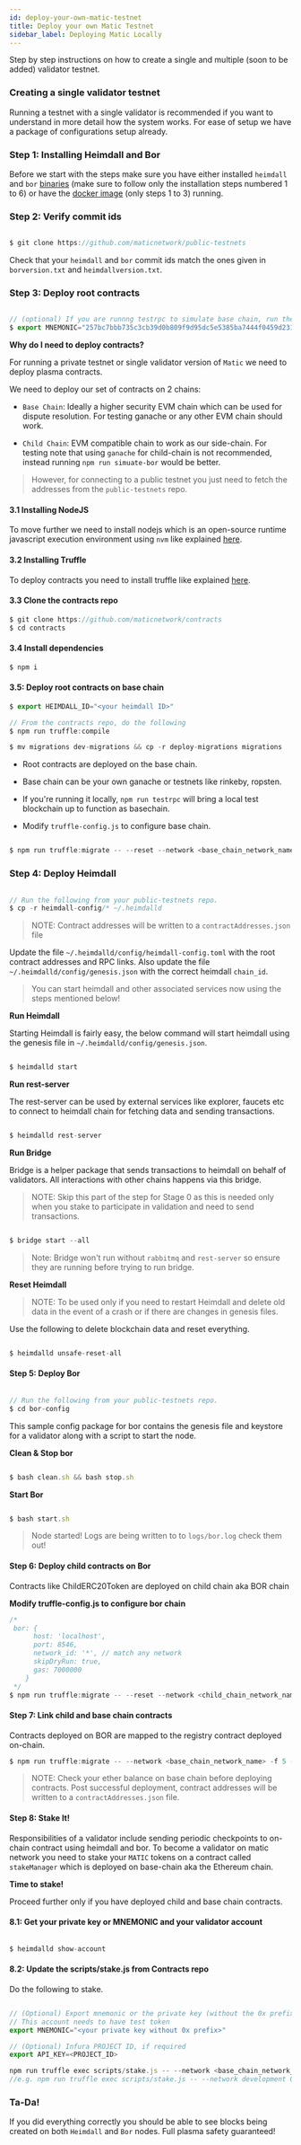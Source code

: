 ```yaml
---
id: deploy-your-own-matic-testnet
title: Deploy your own Matic Testnet
sidebar_label: Deploying Matic Locally
---
```


Step by step instructions on how to create a single and multiple (soon to be added) validator testnet.

### Creating a single validator testnet

Running a testnet with a single validator is recommended if you want to understand in more detail how the system works. For ease of setup we have a package of configurations setup already. 

<!-- #CHECK steps numbers -->
### Step 1: Installing Heimdall and Bor
Before we start with the steps make sure you have either installed `heimdall` and `bor` [binaries](../running-with-binaries) (make sure to follow only the installation steps numbered 1 to 6) or have the [docker image](../running-with-docker) (only steps 1 to 3) running.

### Step 2: Verify commit ids

```js

$ git clone https://github.com/maticnetwork/public-testnets

```

Check that your `heimdall` and `bor` commit ids match the ones given in `borversion.txt` and `heimdallversion.txt`.

### Step 3: Deploy root contracts

```js

// (optional) If you are runnng testrpc to simulate base chain, run the below command to add your validator to testrpc instance
$ export MNEMONIC="257bc7bbb735c3cb39d0b809f9d95dc5e5385ba7444f0459d231cfd1f1f954ff"

```

**Why do I need to deploy contracts?**

For running a private testnet or single validator version of `Matic` we need to deploy plasma contracts. 

We need to deploy our set of contracts on 2 chains:

* `Base Chain`: Ideally a higher security EVM chain which can be used for dispute resolution. For testing ganache or any other EVM chain should work.

* `Child Chain`: EVM compatible chain to work as our side-chain. For testing note that using `ganache` for child-chain is not recommended, instead running `npm run simuate-bor` would be better.

> However, for connecting to a public testnet you just need to fetch the addresses from the `public-testnets` repo.

#### 3.1 Installing NodeJS

To move further we need to install nodejs which is an open-source runtime javascript execution environment using `nvm` like explained [here](https://nodesource.com/blog/installing-node-js-tutorial-using-nvm-on-mac-os-x-and-ubuntu/).

#### 3.2 Installing Truffle

To deploy contracts you need to install truffle like explained [here](https://www.npmjs.com/package/truffle).

#### 3.3 Clone the contracts repo

```js
$ git clone https://github.com/maticnetwork/contracts
$ cd contracts

```

#### 3.4 Install dependencies

```js
$ npm i

```

#### 3.5: Deploy root contracts on base chain 

```js
$ export HEIMDALL_ID="<your heimdall ID>"

// From the contracts repo, do the following
$ npm run truffle:compile

$ mv migrations dev-migrations && cp -r deploy-migrations migrations

```

* Root contracts are deployed on the base chain. 

* Base chain can be your own ganache or testnets like rinkeby, ropsten.

* If you're running it locally, `npm run testrpc` will bring a local test blockchain up to function as basechain.

* Modify `truffle-config.js` to configure base chain. 

```js

$ npm run truffle:migrate -- --reset --network <base_chain_network_name> --to 3

```

### Step 4: Deploy Heimdall

```js

// Run the following from your public-testnets repo.
$ cp -r heimdall-config/* ~/.heimdalld

```
> NOTE: Contract addresses will be written to a `contractAddresses.json` file

Update the file `~/.heimdalld/config/heimdall-config.toml` with the root contract addresses and RPC links. Also update the file `~/.heimdalld/config/genesis.json` with the correct heimdall `chain_id`. 

<!-- #CHECK run heimdall commands -->
> You can start heimdall and other associated services now using the steps mentioned below! 

**Run Heimdall**

Starting Heimdall is fairly easy, the below command will start heimdall using the genesis file in `~/.heimdalld/config/genesis.json`.

```js

$ heimdalld start

```

**Run rest-server**

The rest-server can be used by external services like explorer, faucets etc to connect to heimdall chain for fetching data and sending transactions.

```js

$ heimdalld rest-server

```

**Run Bridge**

Bridge is a helper package that sends transactions to heimdall on behalf of validators. All interactions with other chains happens via this bridge.

> NOTE: Skip this part of the step for Stage 0 as this is needed only when you stake to participate in validation and need to send transactions.

```js

$ bridge start --all

```

> Note: Bridge won't run without `rabbitmq` and `rest-server` so ensure they are running before trying to run bridge.

**Reset Heimdall**

> NOTE: To be used only if you need to restart Heimdall and delete old data in the event of a crash or if there are changes in genesis files.

Use the following to delete blockchain data and reset everything.

```js

$ heimdalld unsafe-reset-all

```
<!-- #CHECK bor commands -->
#### Step 5: Deploy Bor  

```js

// Run the following from your public-testnets repo.
$ cd bor-config

```

This sample config package for bor contains the genesis file and keystore for a validator along with a script to start the node.

**Clean & Stop bor**

```js

$ bash clean.sh && bash stop.sh

```

**Start Bor**

```js

$ bash start.sh

```

> Node started! Logs are being written to to `logs/bor.log` check them out! 

#### Step 6: Deploy child contracts on Bor 

Contracts like ChildERC20Token are deployed on child chain aka BOR chain

**Modify truffle-config.js to configure bor chain**

``` js
/* 
 bor: {
      host: 'localhost',
      port: 8546,
      network_id: '*', // match any network
      skipDryRun: true,
      gas: 7000000
    }
 */
$ npm run truffle:migrate -- --reset --network <child_chain_network_name> -f 4 --to 4

```

#### Step 7: Link child and base chain contracts


Contracts deployed on BOR are mapped to the registry contract deployed on-chain.

```js
$ npm run truffle:migrate -- --network <base_chain_network_name> -f 5 --to 5

```

> NOTE: Check your ether balance on base chain before deploying contracts. Post successful deployment, contract addresses will be written to a `contractAddresses.json` file.

#### Step 8: Stake It!

Responsibilities of a validator include sending periodic checkpoints to on-chain contract using heimdall and bor. To become a validator on matic network you need to stake your `MATIC` tokens on a contract called `stakeManager` which is deployed on base-chain aka the Ethereum chain.

**Time to stake!**

Proceed further only if you have deployed child and base chain contracts. 

#### 8.1: Get your private key or MNEMONIC and your validator account

```js

$ heimdalld show-account

```

#### 8.2: Update the scripts/stake.js from Contracts repo

Do the following to stake. 

```js

// (Optional) Export mnemonic or the private key (without the 0x prefix)
// This account needs to have test token
export MNEMONIC="<your private key without 0x prefix>"

// (Optional) Infura PROJECT ID, if required
export API_KEY=<PROJECT_ID>

npm run truffle exec scripts/stake.js -- --network <base_chain_network_name> <validator_account> <# tokens to stake>
//e.g. npm run truffle exec scripts/stake.js -- --network development 0xE0938d9fd679bB6B83bf31fA62c433646B9F749e 10

```

### Ta-Da!

If you did everything correctly you should be able to see blocks being created on both `Heimdall` and `Bor` nodes. Full plasma safety guaranteed! 
